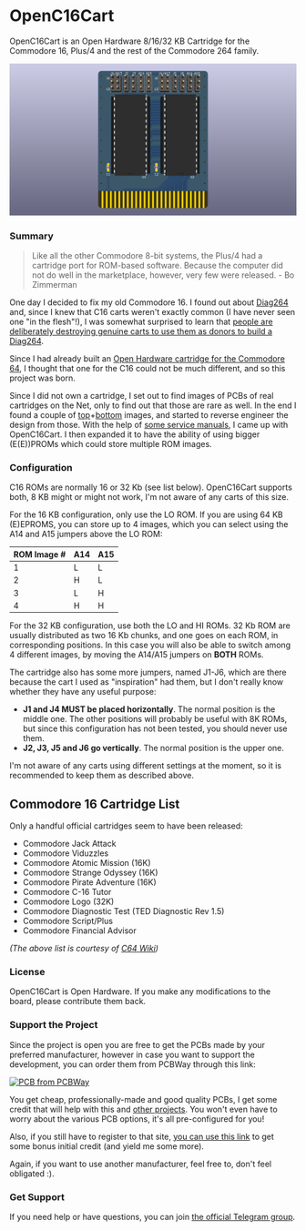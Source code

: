 # OpenC16Cart
OpenC16Cart is an Open Hardware 8/16/32 KB Cartridge for the Commodore 16, Plus/4 and the rest of the Commodore 264 family.

![Board](https://raw.githubusercontent.com/SukkoPera/OpenC16Cart/master/doc/render-top.png)

### Summary
> Like all the other Commodore 8-bit systems, the Plus/4 had a cartridge port for ROM-based software. Because the computer did not do well in the marketplace, however, very few were released. - Bo Zimmerman

One day I decided to fix my old Commodore 16. I found out about [Diag264](http://inchocks.co.uk/commodore/Diag264/HTMLManual/Diag264.htm) and, since I knew that C16 carts weren't exactly common (I have never seen one "in the flesh"!), I was somewhat surprised to learn that [people are deliberately destroying genuine carts to use them as donors to build a Diag264](http://blog.tynemouthsoftware.co.uk/2014/03/commodore-264-c16-and-plus-4-diagnostic.html).

Since I had already built an [Open Hardware cartridge for the Commodore 64](https://github.com/SukkoPera/OpenC64Cart), I thought that one for the C16 could not be much different, and so this project was born.

Since I did not own a cartridge, I set out to find images of PCBs of real cartridges on the Net, only to find out that those are rare as well. In the end I found a couple of [top](https://github.com/SukkoPera/OpenC16Cart/blob/master/doc/inspiration-top.jpg)+[bottom](https://github.com/SukkoPera/OpenC16Cart/blob/master/doc/inspiration-bottom.jpg) images, and started to reverse engineer the design from those. With the help of [some service manuals](http://www.zimmers.net/anonftp/pub/cbm/schematics/computers/plus4/index.html), I came up with OpenC16Cart. I then expanded it to have the ability of using bigger (E(E))PROMs which could store multiple ROM images.

### Configuration
C16 ROMs are normally 16 or 32 Kb (see list below). OpenC16Cart supports both, 8 KB might or might not work, I'm not aware of any carts of this size.

For the 16 KB configuration, only use the LO ROM. If you are using 64 KB (E)EPROMS, you can store up to 4 images, which you can select using the A14 and A15 jumpers above the LO ROM:

| ROM Image # | A14 | A15 |
|-------------|-----|-----|
| 1           |  L  |  L  |
| 2           |  H  |  L  |
| 3           |  L  |  H  |
| 4           |  H  |  H  |

For the 32 KB configuration, use both the LO and HI ROMs. 32 Kb ROM are usually distributed as two 16 Kb chunks, and one goes on each ROM, in corresponding positions. In this case you will also be able to switch among 4 different images, by moving the A14/A15 jumpers on **BOTH** ROMs.

The cartridge also has some more jumpers, named J1-J6, which are there because the cart I used as "inspiration" had them, but I don't really know whether they have any useful purpose:
- **J1 and J4 MUST be placed horizontally**. The normal position is the middle one. The other positions will probably be useful with 8K ROMs, but since this configuration has not been tested, you should never use them.
- **J2, J3, J5 and J6 go vertically**. The normal position is the upper one.

I'm not aware of any carts using different settings at the moment, so it is recommended to keep them as described above.

## Commodore 16 Cartridge List
Only a handful official cartridges seem to have been released:
* Commodore Jack Attack
* Commodore Viduzzles
* Commodore Atomic Mission (16K)
* Commodore Strange Odyssey (16K)
* Commodore Pirate Adventure (16K)
* Commodore C-16 Tutor
* Commodore Logo (32K)
* Commodore Diagnostic Test (TED Diagnostic Rev 1.5)
* Commodore Script/Plus
* Commodore Financial Advisor

*(The above list is courtesy of [C64 Wiki](https://www.c64-wiki.com/wiki/Commodore_16#Cartridges))*

### License
OpenC16Cart is Open Hardware. If you make any modifications to the board, please contribute them back.

### Support the Project
Since the project is open you are free to get the PCBs made by your preferred manufacturer, however in case you want to support the development, you can order them from PCBWay through this link:

[![PCB from PCBWay](https://www.pcbway.com/project/img/images/frompcbway.png)](https://www.pcbway.com/project/shareproject/OpenC16Cart_V3.html)

You get cheap, professionally-made and good quality PCBs, I get some credit that will help with this and [other projects](https://www.pcbway.com/project/member/shareproject/?bmbid=41100). You won't even have to worry about the various PCB options, it's all pre-configured for you!

Also, if you still have to register to that site, [you can use this link](https://www.pcbway.com/setinvite.aspx?inviteid=41100) to get some bonus initial credit (and yield me some more).

Again, if you want to use another manufacturer, feel free to, don't feel obligated :).

### Get Support
If you need help or have questions, you can join [the official Telegram group](https://t.me/joinchat/HUHdWBC9J9JnYIrvTYfZmg).
